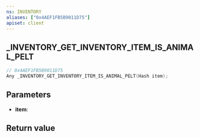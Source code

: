 ```yaml
---
ns: INVENTORY
aliases: ["0x4AEF1FB5B9011D75"]
apiset: client
---
```

## _INVENTORY_GET_INVENTORY_ITEM_IS_ANIMAL_PELT

```c
// 0x4AEF1FB5B9011D75
Any _INVENTORY_GET_INVENTORY_ITEM_IS_ANIMAL_PELT(Hash item);
```


## Parameters
* **item**:

## Return value

